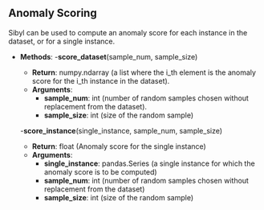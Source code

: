 ## Anomaly Scoring

Sibyl can be used to compute an anomaly score for each instance in the dataset, or for a single instance.

- __Methods__:
  -__score_dataset__(sample_num, sample_size)
    - __Return__: numpy.ndarray (a list where the i_th element is the anomaly score for the i_th instance in the dataset).
    - __Arguments__:
      - __sample_num__: int (number of random samples chosen without replacement from the dataset).
      - __sample_size__: int (size of the random sample)

  -__score_instance__(single_instance, sample_num, sample_size)
    - __Return__: float (Anomaly score for the single instance)
    - __Arguments__:
      - __single_instance__: pandas.Series (a single instance for which the anomaly score is to be computed)
      - __sample_num__: int (number of random samples chosen without replacement from the dataset)
      - __sample_size__: int (size of the random sample)

